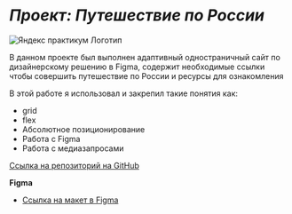 # **_Проект: Путешествие по России_**

![Яндекс практикум Логотип](../russian-travel/images/logo_place_footer.svg)

В данном проекте был выполнен адаптивный одностраничный сайт по дизайнерскому решению в Figma, содержит необходимые ссылки чтобы совершить путешествие по России и ресурсы для ознакомления

В этой работе я использовал и закрепил такие понятия как:

- grid
- flex
- Абсолютное позиционирование
- Работа с Figma
- Работа с медиазапросами

[Ссылка на репозиторий на GitHub](https://github.com/SergeiP12345/russian-travel)

**Figma**

- [Ссылка на макет в Figma](https://www.figma.com/file/5S2WSbEFL6awjVWJ0NWL8Q/Sprint-3_-Russia-_-desktop-mobile?node-id=28503%3A0)
